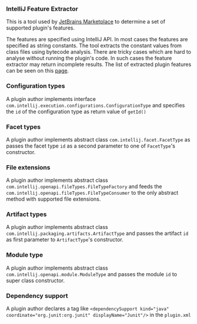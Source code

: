 ### IntelliJ Feature Extractor
This is a tool used by [JetBrains Marketplace](https://plugins.jetbrains.com/) to determine a set of supported plugin's features.

The features are specified using IntelliJ API. In most cases the features are specified as string constants. The tool extracts the constant values from class files
using bytecode analysis.
There are tricky cases which are hard to analyse without running the plugin's code. In such cases the feature extractor
may return incomplete results.
The list of extracted plugin features can be seen on this [page](https://plugins.jetbrains.com/feature).

### Configuration types 
A plugin author implements interface <code>com.intellij.execution.configurations.ConfigurationType</code> and specifies the <code>id</code> of the configuration type as return value of <code>getId()</code>
### Facet types
A plugin author implements abstract class <code>com.intellij.facet.FacetType</code> as passes the facet type <code>id</code> as a second parameter to one of <code>FacetType</code>'s constructor.
### File extensions
A plugin author implements abstract class <code>com.intellij.openapi.fileTypes.FileTypeFactory</code> and feeds the <code>com.intellij.openapi.fileTypes.FileTypeConsumer</code> to the only abstract method with supported file extensions.
### Artifact types
A plugin author implements abstract class <code>com.intellij.packaging.artifacts.ArtifactType</code> and passes the artifact <code>id</code> as first parameter to <code>ArtifactType</code>'s constructor.
### Module type
A plugin author implements abstract class <code>com.intellij.openapi.module.ModuleType</code>
and passes the module <code>id</code> to super class constructor.
### Dependency support
A plugin author declares a tag like `<dependencySupport kind="java" coordinate="org.junit:org.junit" displayName="Junit"/>` in the `plugin.xml`
